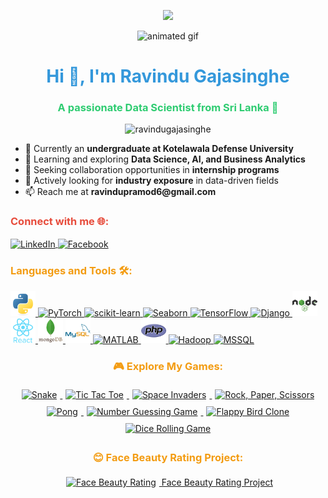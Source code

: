

<p align="center">
  <img src="https://readme-typing-svg.herokuapp.com?font=Courier&color=1AA3FF&size=25&lines=Data+Scientist;Python+Developer;Machine+Learning+Enthusiast;Always+Learning!" />
</p>

<p align="center">
  <img src="https://media.giphy.com/media/xT0xeJpnrWC4XWblEk/giphy.gif" alt="animated gif" width="500"/>
</p>

<h1 align="center" style="color:#3498db;">Hi 👋, I'm Ravindu Gajasinghe</h1>
<h3 align="center" style="color:#2ecc71;">A passionate Data Scientist from Sri Lanka 🚀</h3>

<!-- Profile views badge -->
<p align="center">
  <img src="https://komarev.com/ghpvc/?username=ravindugajasinghe&label=Profile%20views&color=ff69b4&style=flat" alt="ravindugajasinghe" />
</p>

<!-- Profile details with icons and emojis -->
<ul>
  <li>🔭 Currently an <strong>undergraduate at Kotelawala Defense University</strong></li>
  <li>🌱 Learning and exploring <strong>Data Science, AI, and Business Analytics</strong></li>
  <li>👯 Seeking collaboration opportunities in <strong>internship programs</strong></li>
  <li>💼 Actively looking for <strong>industry exposure</strong> in data-driven fields</li>
  <li>📫 Reach me at <strong>ravindupramod6@gmail.com</strong></li>
</ul>

<h3 align="left" style="color:#e74c3c;">Connect with me 🌐:</h3>
<p align="left">
  <a href="https://www.linkedin.com/in/ravindu-gajasinghe-ba5452237/" target="_blank">
    <img align="center" src="https://raw.githubusercontent.com/rahuldkjain/github-profile-readme-generator/master/src/images/icons/Social/linked-in-alt.svg" alt="LinkedIn" height="30" width="40" />
  </a>
  <a href="https://web.facebook.com/ravindu.pramod.796" target="_blank">
    <img align="center" src="https://raw.githubusercontent.com/rahuldkjain/github-profile-readme-generator/master/src/images/icons/Social/facebook.svg" alt="Facebook" height="30" width="40" />
  </a>
</p>

<h3 align="left" style="color:#f39c12;">Languages and Tools 🛠️:</h3>

<p align="left">
  <a href="https://www.python.org" target="_blank" rel="noreferrer">
    <img src="https://raw.githubusercontent.com/devicons/devicon/master/icons/python/python-original.svg" alt="Python" width="40" height="40"/>
  </a>
  <a href="https://pytorch.org/" target="_blank" rel="noreferrer">
    <img src="https://www.vectorlogo.zone/logos/pytorch/pytorch-icon.svg" alt="PyTorch" width="40" height="40"/>
  </a>
  <a href="https://scikit-learn.org/" target="_blank" rel="noreferrer">
    <img src="https://upload.wikimedia.org/wikipedia/commons/0/05/Scikit_learn_logo_small.svg" alt="scikit-learn" width="40" height="40"/>
  </a>
  <a href="https://seaborn.pydata.org/" target="_blank" rel="noreferrer">
    <img src="https://seaborn.pydata.org/_images/logo-mark-lightbg.svg" alt="Seaborn" width="40" height="40"/>
  </a>
  <a href="https://www.tensorflow.org" target="_blank" rel="noreferrer">
    <img src="https://www.vectorlogo.zone/logos/tensorflow/tensorflow-icon.svg" alt="TensorFlow" width="40" height="40"/>
  </a>
  <a href="https://www.djangoproject.com/" target="_blank" rel="noreferrer">
    <img src="https://cdn.worldvectorlogo.com/logos/django.svg" alt="Django" width="40" height="40"/>
  </a>
  <a href="https://nodejs.org" target="_blank" rel="noreferrer">
    <img src="https://raw.githubusercontent.com/devicons/devicon/master/icons/nodejs/nodejs-original-wordmark.svg" alt="Node.js" width="40" height="40"/>
  </a>
  <a href="https://reactjs.org/" target="_blank" rel="noreferrer">
    <img src="https://raw.githubusercontent.com/devicons/devicon/master/icons/react/react-original-wordmark.svg" alt="React.js" width="40" height="40"/>
  </a>
  <a href="https://www.mongodb.com/" target="_blank" rel="noreferrer">
    <img src="https://raw.githubusercontent.com/devicons/devicon/master/icons/mongodb/mongodb-original-wordmark.svg" alt="MongoDB" width="40" height="40"/>
  </a>
  <a href="https://www.mysql.com/" target="_blank" rel="noreferrer">
    <img src="https://raw.githubusercontent.com/devicons/devicon/master/icons/mysql/mysql-original-wordmark.svg" alt="MySQL" width="40" height="40"/>
  </a>
  <a href="https://www.mathworks.com/" target="_blank" rel="noreferrer">
    <img src="https://upload.wikimedia.org/wikipedia/commons/2/21/Matlab_Logo.png" alt="MATLAB" width="40" height="40"/>
  </a>
  <a href="https://www.php.net" target="_blank" rel="noreferrer">
    <img src="https://raw.githubusercontent.com/devicons/devicon/master/icons/php/php-original.svg" alt="PHP" width="40" height="40"/>
  </a>
  <a href="https://hadoop.apache.org/" target="_blank" rel="noreferrer">
    <img src="https://www.vectorlogo.zone/logos/apache_hadoop/apache_hadoop-icon.svg" alt="Hadoop" width="40" height="40"/>
  </a>
  <a href="https://www.microsoft.com/en-us/sql-server" target="_blank" rel="noreferrer">
    <img src="https://www.svgrepo.com/show/303229/microsoft-sql-server-logo.svg" alt="MSSQL" width="40" height="40"/>
  </a>
</p>

<h3 align="center" style="color:#f39c12;">🎮 Explore My Games:</h3>
<p align="center">

  <a href="https://github.com/Ravindupramod/GameHub-PythonEdition/blob/main/snake.py" target="_blank">
    <img src="https://img.icons8.com/color/50/000000/snake.png" alt="Snake" style="margin: 5px;" />
  </a> 

  <a href="https://github.com/Ravindupramod/GameHub-PythonEdition/blob/main/Tic-Tac-Toe.py" target="_blank">
    <img src="https://img.icons8.com/color/50/000000/tic-tac-toe.png" alt="Tic Tac Toe" style="margin: 5px;" />
  </a> 

  <a href="https://github.com/Ravindupramod/GameHub-PythonEdition/blob/main/Space%20Invaders.py" target="_blank">
    <img src="https://img.icons8.com/color/50/000000/space-invaders.png" alt="Space Invaders" style="margin: 5px;" />
  </a> 

  <a href="https://github.com/Ravindupramod/GameHub-PythonEdition/blob/main/Rock%2C%20Paper%2C%20Scissors%20(Console-based).py" target="_blank">
    <img src="https://img.icons8.com/color/50/000000/rock-paper-scissors.png" alt="Rock, Paper, Scissors" style="margin: 5px;" />
  </a> 

  <a href="https://github.com/Ravindupramod/GameHub-PythonEdition/blob/main/Pong.py" target="_blank">
    <img src="https://img.icons8.com/color/50/000000/pong.png" alt="Pong" style="margin: 5px;" />
  </a> 

  <a href="https://github.com/Ravindupramod/GameHub-PythonEdition/blob/main/Number%20Guessing%20Game.py" target="_blank">
    <img src="https://img.icons8.com/color/50/000000/guess-the-number.png" alt="Number Guessing Game" style="margin: 5px;" />
  </a> 

  <a href="https://github.com/Ravindupramod/GameHub-PythonEdition/blob/main/Flappy%20Bird%20Clone.py" target="_blank">
    <img src="https://img.icons8.com/color/50/000000/flappy-bird.png" alt="Flappy Bird Clone" style="margin: 5px;" />
  </a> 

  <a href="https://github.com/Ravindupramod/GameHub-PythonEdition/blob/main/Dice%20Rolling%20Game.py" target="_blank">
    <img src="https://img.icons8.com/color/50/000000/dice.png" alt="Dice Rolling Game" style="margin: 5px;" />
  </a> 

</p>


<h3 align="center" style="color:#f39c12;">😊 Face Beauty Rating Project:</h3>
<p align="center">
  <a href="https://github.com/Ravindupramod/Face_beauty_rating" target="_blank">
    <img src="https://img.icons8.com/emoji/48/000000/smiling-face.png" alt="Face Beauty Rating" style="margin: 5px;" />
    Face Beauty Rating Project
  </a>
</p>

